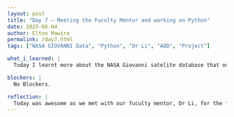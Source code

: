 ```yaml
---
layout: post
title: "Day 7 – Meeting the Fuculty Mentor and working on Python"
date: 2025-06-04
author: Elton Mawire
permalink: /day7.html
tags: ["NASA GIOVANNI Data", "Python", "Dr Li", "AOD", "Project"]

what_i_learned: |
  Today I learnt more about the NASA Giovanni satelite database that our team will be using. The data dates back years ago and contains a lot of climate related and materiological information. This data is dowloaded in the form of CSV files and then we clean it. The CSV file is what our team will be using including data from our ground stations, to train out AI model.   Me and my teammates were able to create a small CSV file that we read using python, as a practice exercise. Dr. Li also outlined importants aspects of the project including more insights on the concepts that have been introduced to us already. 

blockers: |
  No Blockers.

reflection: |
  Today was awesome as we met with our fuculty mentor, Dr Li, for the first time in person. She is a very incredible personality and was happy to meet us. She definitely made me more excited about my whole team and just looking forward to being a part of the project. I learned more about the importance of curiocity and asking questions, something that has always driven me in my journey as an engineer/ scientist. Hearing it from Dr Li was special, as it made me realize that I probably have the right mindset for research preparedness!
---
```


